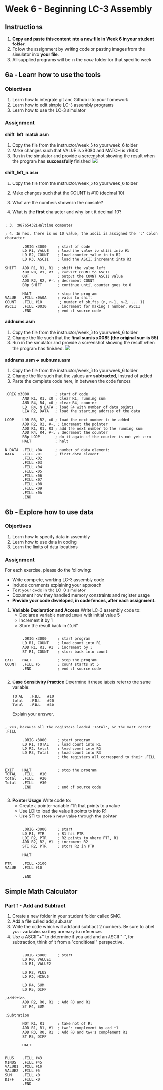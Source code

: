 # Week 6 - Beginning LC-3 Assembly
## Instructions

1. **Copy and paste this content into a new file in Week 6 in your student folder.**
2. Follow the assignment by writing code or pasting images from the simulator into **your file**.
3. All supplied programs will be in the *code* folder for that specific week 

## 6a - Learn how to use the tools

### Objectives
1. Learn how to integrate git and Github into your homework
2. Learn how to edit simple LC-3 assembly programs
3. Learn how to use the LC-3 simulator

### Assignment

#### shift_left_match.asm

1. Copy the file from the instructor/week_6 to your week_6 folder
1. Make changes such that VALUE is xB0B0 and MATCH is x1600
2. Run in the simulator and provide a screenshot showing the result when the program has **successfully** finished. 
![](../../../images/hw6/hw6_1.PNG)

#### shift_left_n.asm

1. Copy the file from the instructor/week_6 to your week_6 folder
2. Make changes such that the COUNT is #10 (decimal 10)
3. What are the numbers shown in the console?

4. What is the **first** character and why isn't it decimal 10?

```lc3

; 3. :987654321Halting computer

; 4. In hex, there is no 10 value, the ascii is assigned the ':' colon character

        .ORIG x3000     ; start of code
        LD R1, VALUE    ; load the value to shift into R1
        LD R2, COUNT    ; load counter value in to R2
        LD R3, ASCII    ; load the ASCII increment into R3

SHIFT   ADD R1, R1, R1  ; shift the value left
        ADD R0, R2, R3  ; convert COUNT to ASCII
        OUT             ; output the COUNT ASCII value
        ADD R2, R2, #-1 ; decrement COUNT
        BRp SHIFT       ; continue until counter goes to 0

        HALT            ; stop the program
VALUE   .FILL x0A0A     ; value to shift
COUNT   .FILL #10        ; number of shifts (n, n-1, n-2, ... 1)
ASCII   .FILL x0030     ; increment for making a number, ASCII
        .END            ; end of source code

```


#### addnums.asm
1. Copy the file from the instructor/week_6 to your week_6 folder
2. Change the file such that the **final sum is x0085 (the original sum is 55)**
2. Run in the simulator and provide a screenshot showing the result when the program has finished. 
![](../../../changethistoimagename.png)



#### addnums.asm -> subnums.asm
1. Copy the file from the instructor/week_6 to your week_6 folder
2. Change the file such that the values are **subtracted**, instead of added
2. Paste the complete code here, in between the code fences
```lc3

.ORIG x3000            ; start of code
        AND R1, R1, x0 ; clear R1, running sum
        AND R4, R4, x0 ; clear R4, counter
        LD  R4, N_DATA ; load R4 with number of data points
        LEA R2, DATA   ; load the starting address of the data

LOOP    LDR R3, R2, x0 ; load the next number to be added
        ADD R2, R2, #-1 ; increment the pointer
        ADD R1, R1, R3 ; add the next number to the running sum
        ADD R4, R4, #-1 ; decrement the counter
        BRp LOOP       ; do it again if the counter is not yet zero
        HALT           ; halt

N_DATA  .FILL x0A      ; number of data elements
DATA    .FILL x01      ; first data element
        .FILL x02    
        .FILL x03    
        .FILL x04    
        .FILL x05    
        .FILL x06    
        .FILL x07    
        .FILL x08    
        .FILL x09 
        .FILL x0A   
        .END

```
 
## 6b - Explore how to use data

### Objectives
1. Learn how to specify data in assembly
2. Learn how to use data in coding
3. Learn the limits of data locations

### Assignment

For each exercise, please do the following:
- Write complete, working LC-3 assembly code
- Include comments explaining your approach
- Test your code in the LC-3 simulator
- Document how they handled memory constraints and register usage
- **Provide your code developed, in code fences, after each assignment.**

1. **Variable Declaration and Access**
   Write LC-3 assembly code to:
   - Declare a variable named ```COUNT``` with initial value 5
   - Increment it by 1
   - Store the result back in ```COUNT```

```lc3

        .ORIG x3000     ; start program
        LD R1, COUNT    ; load count into R1
        ADD R1, R1, #1  ; increment by 1
        ST R1, COUNT    ; store back into count

EXIT    HALT            ; stop the program
COUNT   .FILL #5        ; count starts at 5
        .END            ; end of source code


```

2. **Case Sensitivity Practice**
   Determine if these labels refer to the same variable:
   ```assembly
   TOTAL   .FILL   #10
   total   .FILL   #20
   Total   .FILL   #30
   ```
   Explain your answer.

```lc3

; Yes, because all the registers loaded 'Total', or the most recent .FILL

        .ORIG x3000     ; start program
        LD R1, TOTAL    ; load count into R1
        LD R2, total    ; load count into R2        
        LD R3, Total    ; load count into R3
                        ; the registers all correspond to their .FILL
                        

EXIT    HALT            ; stop the program
TOTAL   .FILL   #10
total   .FILL   #20
Total   .FILL   #30     
        .END            ; end of source code


```

3. **Pointer Usage**
   Write code to:
   - Create a pointer variable ```PTR``` that points to a value
   - Use LDI to load the value it points to into R1
   - Use STI to store a new value through the pointer

```lc3

        .ORIG x3000     ; start
        LD R1, PTR      ; R1 has PTR
        LDI R2, PTR     ; R2 points to where PTR, R1
        ADD R2, R2, #1  ; increment R2
        STI R2, PTR     ; store R2 in PTR

        HALT

PTR     .FILL x3100
VALUE   .FILL #10

        .END

```

## Simple Math Calculator

### Part 1 - Add and Subtract

1. Create a new folder in your student folder called SMC.
2. Add a file called add_sub.asm
3. Write the code which will add and subtract 2 numbers. Be sure to label your variables so they are easy to reference.
4. Use a ASCII "+" to determine if you add and an ASCII "-", for subtraction, think of it from a "conditional" perspective.

```lc3

        .ORIG x3000     ; start
        LD R0, VALUE1
        LD R1, VALUE2

        LD R2, PLUS
        LD R3, MINUS

        LD R4, SUM
        LD R5, DIFF

;Addition
        ADD R2, R0, R1  ; Add R0 and R1
        ST R4, SUM

;Subtration

        NOT R1, R1      ; take not of R1
        ADD R1, R1, #1  ; two's complement by add +1
        ADD R3, R0, R1  ; Add R0 and two's complement R1
        ST R5, DIFF

        HALT


PLUS    .FILL #43
MINUS   .FILL #45
VALUE1  .FILL #10
VALUE2  .FILL #5
SUM     .FILL x0
DIFF    .FILL x0
        .END

```
